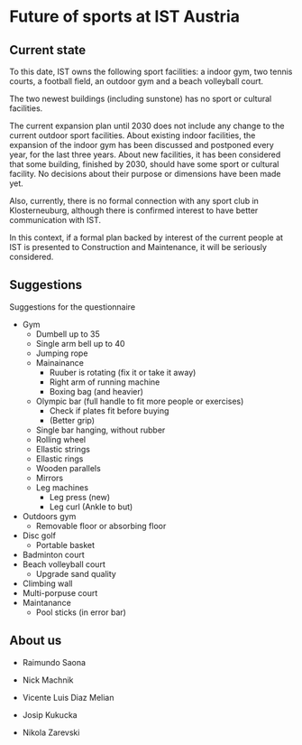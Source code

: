 # Future of sports at IST Austria

## Current state

To this date, IST owns the following sport facilities: a indoor gym, two tennis courts, a football field, an outdoor gym and a beach volleyball court. 

The two newest buildings (including sunstone) has no sport or cultural facilities.

The current expansion plan until 2030 does not include any change to the current outdoor sport facilities. About existing indoor facilities, the expansion of the indoor gym has been discussed and postponed every year, for the last three years. About new facilities, it has been considered that some building, finished by 2030, should have some sport or cultural facility. No decisions about their purpose or dimensions have been made yet.

Also, currently, there is no formal connection with any sport club in Klosterneuburg, although there is confirmed interest to have better communication with IST.

In this context, if a formal plan backed by interest of the current people at IST is presented to Construction and Maintenance, it will be seriously considered.

## Suggestions

Suggestions for the questionnaire

- Gym
  - Dumbell up to 35
  - Single arm bell up to 40
  - Jumping rope
  - Mainainance
    - Ruuber is rotating (fix it or take it away)
    - Right arm of running machine
    - Boxing bag (and heavier)
  - Olympic bar (full handle to fit more people or exercises)
    - Check if plates fit before buying
    - (Better grip)
  - Single bar hanging, without rubber
  - Rolling wheel
  - Ellastic strings
  - Ellastic rings
  - Wooden parallels
  - Mirrors
  - Leg machines
    - Leg press (new)
    - Leg curl (Ankle to but)
- Outdoors gym
  - Removable floor or absorbing floor
- Disc golf
  - Portable basket
- Badminton court
- Beach volleyball court 
  - Upgrade sand quality
- Climbing wall
- Multi-porpuse court
- Maintanance
  - Pool sticks (in error bar)

## About us

- Raimundo Saona

- Nick Machnik

- Vicente Luis Diaz Melian

- Josip Kukucka

- Nikola Zarevski
